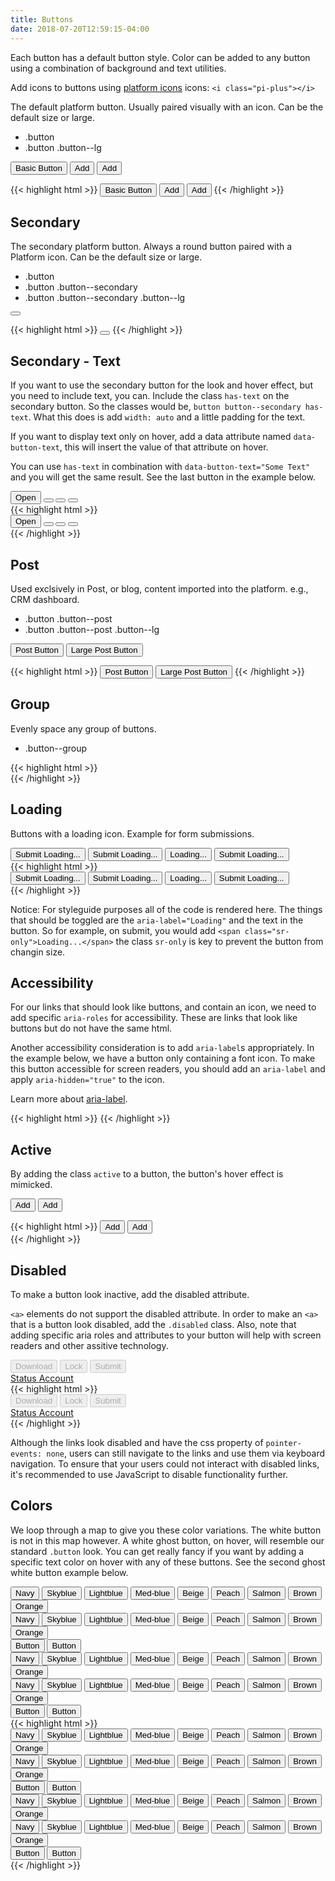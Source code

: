 ```yaml
---
title: Buttons
date: 2018-07-20T12:59:15-04:00
---
```


Each button has a default button style. Color can be added to any button using a combination of background and text utilities.

Add icons to buttons using [platform icons](https://github.com/ritterim/platform-icons) icons: `<i class="pi-plus"></i>`

The default platform button. Usually paired visually with an icon. Can be the default size or large.

- .button
- .button .button--lg

<button class="button mb-2">Basic Button</button>
<button class="button mb-2">Add <i class="pi-plus"></i></button>
<button class="button button--lg">Add <i class="pi-plus"></i></button>

<div class="mt-3 mb-4">
{{< highlight html >}}
<button class="button mb-2">Basic Button</button>
<button class="button mb-2">Add <i class="pi-plus"></i></button>
<button class="button button--lg">Add <i class="pi-plus"></i></button>
{{< /highlight >}}
</div>


## Secondary

The secondary platform button. Always a round button paired with a Platform icon. Can be the default size or large.

- .button
- .button .button--secondary
- .button .button--secondary .button--lg

<button class="button button--secondary"><i class="pi-download"></i></button>

<div class="mt-3 mb-4">
{{< highlight html >}}
<button class="button button--secondary"><i class="pi-download"></i></button>
{{< /highlight >}}
</div>


## Secondary - Text

If you want to use the secondary button for the look and hover effect, but you need to include text, you can.
Include the class `has-text` on the secondary button. So the classes would be, `button button--secondary has-text`.
What this does is add `width: auto` and a little padding for the text.

If you want to display text only on hover, add a data attribute named `data-button-text`, this will insert the value of that attribute on hover.

You can use `has-text` in combination with `data-button-text="Some Text"` and you will get the same result. See the last button in the example below.

 <div class="button-group">
   <button class="button button--secondary has-text">Open <i class="pi-download"></i></button>
   <button class="button button--secondary" data-button-text="Download"><i class="pi-download"></i></button>
   <button class="button button--secondary loading" data-button-text="Download"><i class="pi-download"></i></button>
   <button class="button button--secondary has-text" data-button-text="Has Text"><i class="pi-download"></i></button>
 </div>

<div class="mt-3 mb-4">
{{< highlight html >}}
 <div class="button-group">
   <button class="button button--secondary has-text">Open <i class="pi-download"></i></button>
   <button class="button button--secondary" data-button-text="Download"><i class="pi-download"></i></button>
   <button class="button button--secondary loading" data-button-text="Download"><i class="pi-download"></i></button>
   <button class="button button--secondary has-text" data-button-text="Has Text"><i class="pi-download"></i></button>
 </div>
 {{< /highlight >}}

</div>


## Post

Used exclsively in Post, or blog, content imported into the platform. e.g., CRM dashboard.

- .button .button--post
- .button .button--post .button--lg

<button class="button button--post mb-2">Post Button</button>
<button class="button button--post button--lg">Large Post Button</button>

<div class="mt-3 mb-4">
{{< highlight html >}}
<button class="button button--post mb-2">Post Button</button>
<button class="button button--post button--lg">Large Post Button</button>
{{< /highlight >}}
</div>


## Group

Evenly space any group of buttons.

- .button--group

<div class="button-group">
  <a class="button button--secondary"><i class="pi-download"></i></a>
  <a class="button button--secondary"><i class="pi-lock"></i></a>
  <a class="button button--secondary"><i class="pi-save"></i></a>
</div>

<div class="mt-3 mb-4">
{{< highlight html >}}
<div class="button-group">
  <a class="button button--secondary"><i class="pi-download"></i></a>
  <a class="button button--secondary"><i class="pi-lock"></i></a>
  <a class="button button--secondary"><i class="pi-save"></i></a>
</div>
{{< /highlight >}}
</div>


## Loading

Buttons with a loading icon. Example for form submissions.

<div class="button-group">
  <button class="button loading mb-2" aria-label="Loading...">
    Submit
    <span class="sr-only">Loading...</span>
  </button>
  <button class="button button--lg loading mb-2" aria-label="Loading...">
    Submit
    <span class="sr-only">Loading...</span>
  </button>
  <button class="button button--secondary loading mb-2" aria-label="Download" aria-label="Loading...">
    <i class="pi-download" aria-hidden="hidden"></i>
    <span class="sr-only">Loading...</span>
  </button>
  <button class="button button--post loading mb-2" aria-label="Loading...">
    Submit
    <span class="sr-only">Loading...</span>
  </button>
</div>

<div class="mt-3 mb-4">
{{< highlight html >}}
<div class="button-group">
  <button class="button loading mb-2" aria-label="Loading...">
    Submit
    <span class="sr-only">Loading...</span>
  </button>
  <button class="button button--lg loading mb-2" aria-label="Loading...">
    Submit
    <span class="sr-only">Loading...</span>
  </button>
  <button class="button button--secondary loading mb-2" aria-label="Download" aria-label="Loading...">
    <i class="pi-download" aria-hidden="hidden"></i>
    <span class="sr-only">Loading...</span>
  </button>
  <button class="button button--post loading mb-2" aria-label="Loading...">
    Submit
    <span class="sr-only">Loading...</span>
  </button>
</div>
{{< /highlight >}}
</div>


Notice: For styleguide purposes all of the code is rendered here. The things that should be
toggled are the `aria-label="Loading"` and the text in the button. So for example, on
submit, you would add `<span class="sr-only">Loading...</span>` the class
`sr-only` is key to prevent the button from changin size.


## Accessibility

For our links that should look like buttons, and contain an icon, we need to add specific
`aria-roles` for accessibility.
These are links that look like buttons but do not have the same html.

Another accessibility consideration is to add `aria-label`s appropriately. In the example
below, we have a button only containing a font icon. To make this button accessible for
screen readers, you should add an `aria-label` and apply `aria-hidden="true"` to the icon.

Learn more about <a href="https://developer.mozilla.org/en-US/docs/Web/Accessibility/ARIA/ARIA_Techniques/Using_the_aria-label_attribute" target="_blank">aria-label</a>.

<a class="button button--secondary" role="button" aria-label="Download">
<i class="pi-download" aria-hidden="hidden"></i>
</a>

<div class="mt-3 mb-4">
{{< highlight html >}}
<a class="button button--secondary" role="button" aria-label="Download">
  <i class="pi-download" aria-hidden="hidden"></i>
</a>
{{< /highlight >}}
</div>


## Active

By adding the class `active` to a button, the button's hover effect is mimicked.

<button class="button mb-2">Add <i class="pi-plus" aria-hidden="hidden"></i></button>
<button class="button button--lg active">Add <i class="pi-plus" aria-hidden="hidden"></i></button>
<div class="button-group mt-4">
  <a class="button button--secondary" role="button" aria-label="Download">
    <i class="pi-download" aria-hidden="hidden"></i>
  </a>
  <a class="button button--secondary active" role="button" aria-label="locked">
    <i class="pi-lock" aria-hidden="hidden"></i>
  </a>
</div>

<div class="mt-3 mb-4">
{{< highlight html >}}
<button class="button mb-2">Add <i class="pi-plus" aria-hidden="hidden"></i></button>
<button class="button button--lg active">Add <i class="pi-plus" aria-hidden="hidden"></i></button>
<div class="button-group mt-4">
  <a class="button button--secondary" role="button" aria-label="Download">
    <i class="pi-download" aria-hidden="hidden"></i>
  </a>
  <a class="button button--secondary active" role="button" aria-label="locked">
    <i class="pi-lock" aria-hidden="hidden"></i>
  </a>
</div>
{{< /highlight >}}
</div>


## Disabled

To make a button look inactive, add the disabled attribute.

`<a>` elements do not support the disabled attribute. In order to make an `<a>` that is a button look disabled, add the `.disabled` class.
Also, note that adding specific aria roles and attributes to your button will help with screen readers and other assitive technology.

<div class="button-group">
  <button class="button" disabled>
    Download
    <i class="pi-download" aria-hidden="hidden"></i>
  </button>
  <button class="button" disabled>
    Lock
    <i class="pi-lock" aria-hidden="hidden"></i>
  </button>
  <button class="button button--post" disabled>
    Submit
  </button>
</div>
<div class="button-group mt-4">
  <a href="#" class="button disabled" disabled role="button" aria-disabled="true">
    Status
  </a>
  <a href="#" class="button disabled" disabled role="button" aria-disabled="true">
    Account
  </a>
</div>

<div class="mt-3 mb-4">
{{< highlight html >}}
<div class="button-group">
  <button class="button" disabled>
    Download
    <i class="pi-download" aria-hidden="hidden"></i>
  </button>
  <button class="button" disabled>
    Lock
    <i class="pi-lock" aria-hidden="hidden"></i>
  </button>
  <button class="button button--post" disabled>
    Submit
  </button>
</div>
<div class="button-group mt-4">
  <a href="#" class="button disabled" disabled role="button" aria-disabled="true">
    Status
  </a>
  <a href="#" class="button disabled" disabled role="button" aria-disabled="true">
    Account
  </a>
</div>
{{< /highlight >}}
</div>

Although the links look disabled and have the css property of `pointer-events: none`, users can still navigate to the links and use them via keyboard navigation.
To ensure that your users could not interact with disabled links, it's recommended to use JavaScript to disable functionality further.


## Colors

We loop through a map to give you these color variations. The white button is not in this map however. A white ghost button, on hover, will resemble
our standard `.button` look. You can get really fancy if you want by adding a specific text color on hover with any of these buttons. See the second
ghost white button example below.

<div class="button-group mb-4 p-2">
  <button class="button button--navy">Navy</button>
  <button class="button button--skyblue">Skyblue</button>
  <button class="button button--lightblue">Lightblue</button>
  <button class="button button--med-blue">Med-blue</button>
  <button class="button button--beige">Beige</button>
  <button class="button button--peach">Peach</button>
  <button class="button button--salmon">Salmon</button>
  <button class="button button--brown">Brown</button>
  <button class="button button--orange">Orange</button>
</div>
<div class="button-group mb-4 p-2 background-lighter">
  <button class="button button--ghost button--navy">Navy</button>
  <button class="button button--ghost button--skyblue">Skyblue</button>
  <button class="button button--ghost button--lightblue">Lightblue</button>
  <button class="button button--ghost button--med-blue">Med-blue</button>
  <button class="button button--ghost button--beige">Beige</button>
  <button class="button button--ghost button--peach">Peach</button>
  <button class="button button--ghost button--salmon">Salmon</button>
  <button class="button button--ghost button--brown">Brown</button>
  <button class="button button--ghost button--orange">Orange</button>
</div>
<div class="button-group p-2 background-med-blue">
  <button class="button button--white button--ghost">Button</button>
  <button class="button button--white button--ghost text-med-blue--hover">Button</button>
</div>
<div class="button-group mb-4 p-2">
  <button class="button button--navy">Navy</button>
  <button class="button button--skyblue">Skyblue</button>
  <button class="button button--lightblue">Lightblue</button>
  <button class="button button--med-blue">Med-blue</button>
  <button class="button button--beige">Beige</button>
  <button class="button button--peach">Peach</button>
  <button class="button button--salmon">Salmon</button>
  <button class="button button--brown">Brown</button>
  <button class="button button--orange">Orange</button>
</div>
<div class="button-group mb-4 p-2 background-lighter">
  <button class="button button--ghost button--navy">Navy</button>
  <button class="button button--ghost button--skyblue">Skyblue</button>
  <button class="button button--ghost button--lightblue">Lightblue</button>
  <button class="button button--ghost button--med-blue">Med-blue</button>
  <button class="button button--ghost button--beige">Beige</button>
  <button class="button button--ghost button--peach">Peach</button>
  <button class="button button--ghost button--salmon">Salmon</button>
  <button class="button button--ghost button--brown">Brown</button>
  <button class="button button--ghost button--orange">Orange</button>
</div>
<div class="button-group p-2 background-med-blue">
  <button class="button button--white button--ghost">Button</button>
  <button class="button button--white button--ghost text-med-blue--hover">Button</button>
</div>

<div class="mt-3 mb-4">
{{< highlight html >}}
<div class="button-group mb-4 p-2">
  <button class="button button--navy">Navy</button>
  <button class="button button--skyblue">Skyblue</button>
  <button class="button button--lightblue">Lightblue</button>
  <button class="button button--med-blue">Med-blue</button>
  <button class="button button--beige">Beige</button>
  <button class="button button--peach">Peach</button>
  <button class="button button--salmon">Salmon</button>
  <button class="button button--brown">Brown</button>
  <button class="button button--orange">Orange</button>
</div>
<div class="button-group mb-4 p-2 background-lighter">
  <button class="button button--ghost button--navy">Navy</button>
  <button class="button button--ghost button--skyblue">Skyblue</button>
  <button class="button button--ghost button--lightblue">Lightblue</button>
  <button class="button button--ghost button--med-blue">Med-blue</button>
  <button class="button button--ghost button--beige">Beige</button>
  <button class="button button--ghost button--peach">Peach</button>
  <button class="button button--ghost button--salmon">Salmon</button>
  <button class="button button--ghost button--brown">Brown</button>
  <button class="button button--ghost button--orange">Orange</button>
</div>
<div class="button-group p-2 background-med-blue">
  <button class="button button--white button--ghost">Button</button>
  <button class="button button--white button--ghost text-med-blue--hover">Button</button>
</div>
<div class="button-group mb-4 p-2">
  <button class="button button--navy">Navy</button>
  <button class="button button--skyblue">Skyblue</button>
  <button class="button button--lightblue">Lightblue</button>
  <button class="button button--med-blue">Med-blue</button>
  <button class="button button--beige">Beige</button>
  <button class="button button--peach">Peach</button>
  <button class="button button--salmon">Salmon</button>
  <button class="button button--brown">Brown</button>
  <button class="button button--orange">Orange</button>
</div>
<div class="button-group mb-4 p-2 background-lighter">
  <button class="button button--ghost button--navy">Navy</button>
  <button class="button button--ghost button--skyblue">Skyblue</button>
  <button class="button button--ghost button--lightblue">Lightblue</button>
  <button class="button button--ghost button--med-blue">Med-blue</button>
  <button class="button button--ghost button--beige">Beige</button>
  <button class="button button--ghost button--peach">Peach</button>
  <button class="button button--ghost button--salmon">Salmon</button>
  <button class="button button--ghost button--brown">Brown</button>
  <button class="button button--ghost button--orange">Orange</button>
</div>
<div class="button-group p-2 background-med-blue">
  <button class="button button--white button--ghost">Button</button>
  <button class="button button--white button--ghost text-med-blue--hover">Button</button>
</div>
{{< /highlight >}}
</div>

